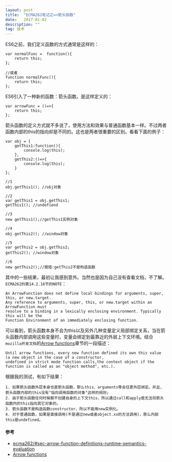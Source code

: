 ```yaml
---
layout: post
title:  "ECMA262笔记之=>箭头函数"
date:   2017-01-02
description: ""
tag: 技术
---
```


ES6之前，我们定义函数的方式通常是这样的：

    var normalFunc =  function(){
        return this;
    };

    //或者
    function normalFunc(){
        return this;
    };

ES6引入了一种新的函数：箭头函数。是这样定义的：

    var arrowFunc = ()=>{
        return this;
    };


箭头函数的定义方式就不多说了，使用方法和效果与普通函数基本一样。不过两者函数内部的this的指向却是不同的。这也是两者很重要的区别。看看下面的例子：

    var obj = {
        getThis1:function(){
            console.log(this);
        },
        getThis2:()=>{
            console.log(this);
        }
    };

    //1
    obj.getThis1(); //obj对象

    //2
    var getThis1 = obj.getThis1;
    getThis1(); //undefiend

    //3
    new getThis1();//getThis1实例对象

    //4
    obj.getThis2(); //window对象

    //5
    var getThis2 = obj.getThis2;
    getThis2(); //window对象

    //6
    new getThis2();//报错:getThis2不是构造函数



其中的一些结果，最初让我感到意外。当然也是因为自己没有查看文档，不了解。`ECMA262的第14.2.16节的NOTE`：

```
An ArrowFunction does not define local bindings for arguments, super, this, or new.target.
Any reference to arguments, super, this, or new.target within an ArrowFunction must
resolve to a binding in a lexically enclosing environment. Typically this will be the
Function Environment of an immediately enclosing function.
```

可以看到，箭头函数本身不会为this以及另外几种变量定义局部绑定关系，当在箭头函数内部调用这些变量时，变量会绑定到最靠近的外层上下文环境。结合`mozilla开发文档`的[Arrow functions](https://developer.mozilla.org/en-US/docs/Web/JavaScript/Reference/Functions/Arrow_functions)章节的一段描述：

```
Until arrow functions, every new function defined its own this value (a new object in the case of a constructor,
undefined in strict mode function calls,the context object if the function is called as an "object method", etc.).
```

根据我的测试，有如下结果：

    1. 如果箭头函数外层本身也是箭头函数，那么this、arguments等会往更外层绑定。并且，箭头函数内部的this没有"指向调用函数的对象"这样的规则;
    2. 由于箭头函数任何时候都不创建自身的上下文this，所以通过call和apply是无法将箭头函数内的this指向其它对象的。
    3. 箭头函数不是构造函数constructor，所以不能用new实例化。
    4. 对于普通函数，如果是直接调用(不是通过new或者object.xx的方法调用)，那么内部this是undefined。



#### 参考

* [ecma262/#sec-arrow-function-definitions-runtime-semantics-evaluation](https://tc39.github.io/ecma262/#sec-arrow-function-definitions-runtime-semantics-evaluation)
* [Arrow functions](https://developer.mozilla.org/en-US/docs/Web/JavaScript/Reference/Functions/Arrow_functions)